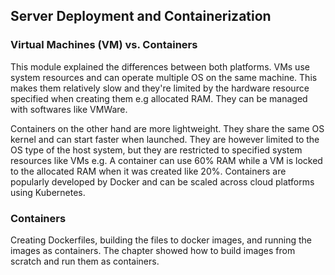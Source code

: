 ## Server Deployment and Containerization

### Virtual Machines (VM) vs. Containers
This module explained the differences between both platforms. VMs use system resources and can operate multiple OS on the same machine. This makes them relatively slow and they're limited by the hardware resource specified when creating them e.g allocated RAM. They can be managed with softwares like VMWare.<br>

Containers on the other hand are more lightweight. They share the same OS kernel and can start faster when launched. They are however limited to the OS type of the host system, but they are restricted to specified system resources like  VMs e.g. A container can use 60% RAM while a VM is locked to the allocated RAM when it was created like 20%. Containers are popularly developed by Docker and can be scaled across cloud platforms using Kubernetes.


### Containers
Creating Dockerfiles, building the files to docker images, and running the images as containers. The chapter showed how to build images from scratch and run them as containers.